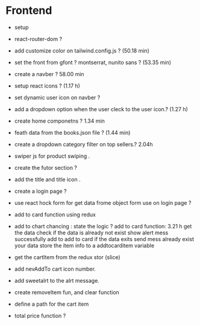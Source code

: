 # Frontend

- setup
- react-router-dom ?
- add customize color on tailwind.config.js ? (50.18 min)
- set the front from gfont ? montserrat, nunito sans ? (53.35 min)
- create a navber ? 58.00 min
- setup react icons ? (1.17 h)
- set dynamic user icon on navber ?
- add a dropdown option when the user cleck to the user icon.? (1.27 h)
- create home componetns ? 1.34 min
- feath data from the books.json file ? (1.44 min)
- create a dropdown category filter on top sellers.?
  2.04h
- swiper js for product swiping .
- create the futor section ?
- add the title and title icon .
- create a login page ?
- use react hock form for get data frome object form use on login page ?
- add to card function using redux


- add to chart chancing :
   state the logic ? add to card function: 3.21 h
   get the data
   check if the data is already not exist show alert mess successfully add to add to card
   if the data exits send mess already exist your data 
   store the item info to a addtocarditem variable

- get the cartItem from the redux stor (slice)
- add nevAddTo cart icon number.
- add sweetalrt to the alrt message.
- create removeItem fun, and clear function
- define a path for  the cart item
- total price function ?